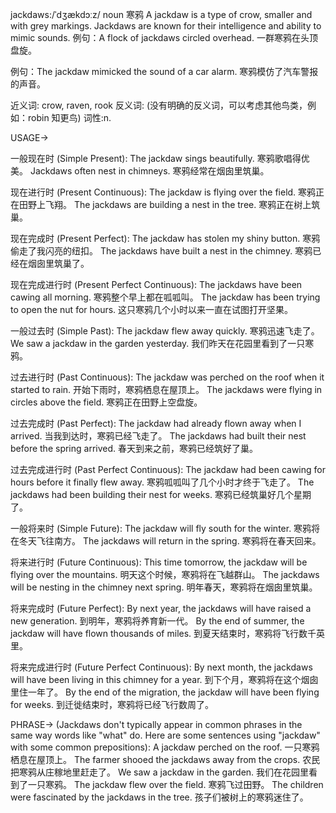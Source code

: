 jackdaws:/ˈdʒækdɔːz/
noun
寒鸦
A jackdaw is a type of crow, smaller and with grey markings.
Jackdaws are known for their intelligence and ability to mimic sounds.
例句：A flock of jackdaws circled overhead. 一群寒鸦在头顶盘旋。

例句：The jackdaw mimicked the sound of a car alarm. 寒鸦模仿了汽车警报的声音。

近义词: crow, raven, rook
反义词:  (没有明确的反义词，可以考虑其他鸟类，例如：robin 知更鸟)
词性:n.



USAGE->

一般现在时 (Simple Present):
The jackdaw sings beautifully.  寒鸦歌唱得优美。
Jackdaws often nest in chimneys. 寒鸦经常在烟囱里筑巢。


现在进行时 (Present Continuous):
The jackdaw is flying over the field. 寒鸦正在田野上飞翔。
The jackdaws are building a nest in the tree. 寒鸦正在树上筑巢。


现在完成时 (Present Perfect):
The jackdaw has stolen my shiny button. 寒鸦偷走了我闪亮的纽扣。
The jackdaws have built a nest in the chimney. 寒鸦已经在烟囱里筑巢了。


现在完成进行时 (Present Perfect Continuous):
The jackdaws have been cawing all morning. 寒鸦整个早上都在呱呱叫。
The jackdaw has been trying to open the nut for hours. 这只寒鸦几个小时以来一直在试图打开坚果。


一般过去时 (Simple Past):
The jackdaw flew away quickly. 寒鸦迅速飞走了。
We saw a jackdaw in the garden yesterday. 我们昨天在花园里看到了一只寒鸦。


过去进行时 (Past Continuous):
The jackdaw was perched on the roof when it started to rain. 开始下雨时，寒鸦栖息在屋顶上。
The jackdaws were flying in circles above the field. 寒鸦正在田野上空盘旋。


过去完成时 (Past Perfect):
The jackdaw had already flown away when I arrived. 当我到达时，寒鸦已经飞走了。
The jackdaws had built their nest before the spring arrived.  春天到来之前，寒鸦已经筑好了巢。


过去完成进行时 (Past Perfect Continuous):
The jackdaw had been cawing for hours before it finally flew away. 寒鸦呱呱叫了几个小时才终于飞走了。
The jackdaws had been building their nest for weeks. 寒鸦已经筑巢好几个星期了。


一般将来时 (Simple Future):
The jackdaw will fly south for the winter. 寒鸦将在冬天飞往南方。
The jackdaws will return in the spring. 寒鸦将在春天回来。


将来进行时 (Future Continuous):
This time tomorrow, the jackdaw will be flying over the mountains. 明天这个时候，寒鸦将在飞越群山。
The jackdaws will be nesting in the chimney next spring. 明年春天，寒鸦将在烟囱里筑巢。


将来完成时 (Future Perfect):
By next year, the jackdaws will have raised a new generation. 到明年，寒鸦将养育新一代。
By the end of summer, the jackdaw will have flown thousands of miles. 到夏天结束时，寒鸦将飞行数千英里。


将来完成进行时 (Future Perfect Continuous):
By next month, the jackdaws will have been living in this chimney for a year. 到下个月，寒鸦将在这个烟囱里住一年了。
By the end of the migration, the jackdaw will have been flying for weeks. 到迁徙结束时，寒鸦将已经飞行数周了。



PHRASE->
(Jackdaws don't typically appear in common phrases in the same way words like "what" do.  Here are some sentences using "jackdaw" with some common prepositions):
A jackdaw perched on the roof. 一只寒鸦栖息在屋顶上。
The farmer shooed the jackdaws away from the crops. 农民把寒鸦从庄稼地里赶走了。
We saw a jackdaw in the garden. 我们在花园里看到了一只寒鸦。
The jackdaw flew over the field. 寒鸦飞过田野。
The children were fascinated by the jackdaws in the tree. 孩子们被树上的寒鸦迷住了。
